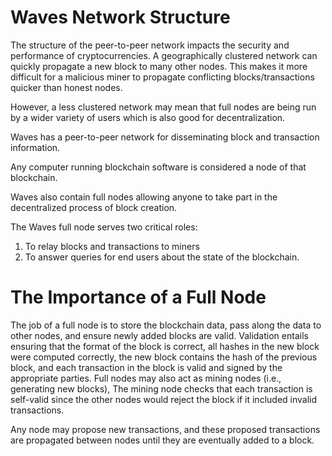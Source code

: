 # Waves Network Structure

The structure of the peer-to-peer network impacts the security and performance of cryptocurrencies. A geographically clustered network can quickly propagate a new block to many other nodes. This makes it more difficult for a malicious miner to propagate conflicting blocks/transactions quicker than honest nodes.

However, a less clustered network may mean that full nodes are being run by a wider variety of users which is also good for decentralization.

Waves has a peer-to-peer network for disseminating block and transaction information.

Any computer running blockchain software is considered a node of that blockchain.

Waves also contain full nodes allowing anyone to take part in the decentralized process of block creation.

The Waves full node serves two critical roles:

1. To relay blocks and transactions to miners 
2. To answer queries for end users about the state of the blockchain.

# The Importance of a Full Node

The job of a full node is to store the blockchain data, pass along the data to other nodes, and ensure newly added blocks are valid. Validation entails ensuring that the format of the block is correct, all hashes in the new block were computed correctly, the new block contains the hash of the previous block, and each transaction in the block is valid and signed by the appropriate parties. Full nodes may also act as mining nodes \(i.e., generating new blocks\), The mining node checks that each transaction is self-valid since the other nodes would reject the block if it included invalid transactions.

Any node may propose new transactions, and these proposed transactions are propagated between nodes until they are eventually added to a block.


